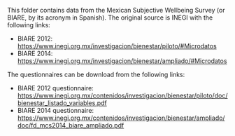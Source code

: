 This folder contains data from the Mexican Subjective Wellbeing Survey (or BIARE, by its acronym in Spanish).
The original source is INEGI with the following links:

- BIARE 2012: https://www.inegi.org.mx/investigacion/bienestar/piloto/#Microdatos
- BIARE 2014: https://www.inegi.org.mx/investigacion/bienestar/ampliado/#Microdatos

The questionnaires can be download from the following links:

- BIARE 2012 questionnaire: https://www.inegi.org.mx/contenidos/investigacion/bienestar/piloto/doc/bienestar_listado_variables.pdf
- BIARE 2014 questionnaire: https://www.inegi.org.mx/contenidos/investigacion/bienestar/ampliado/doc/fd_mcs2014_biare_ampliado.pdf
